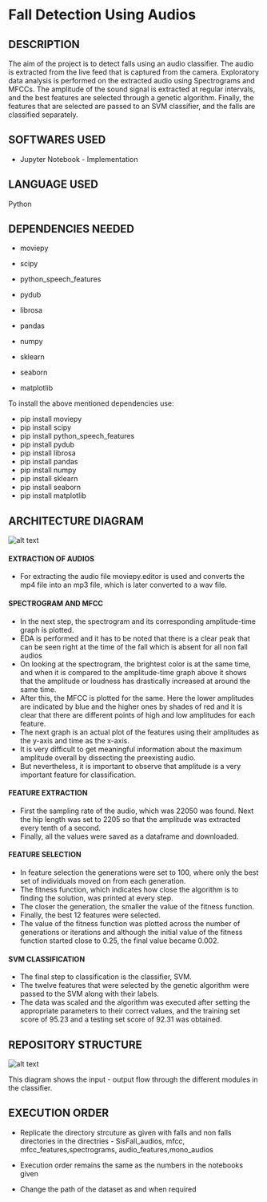 # Fall Detection Using Audios

## DESCRIPTION 

The aim of the project is to detect falls using an audio classifier. The audio is extracted from the live feed that is captured from the camera. Exploratory data analysis is performed on the extracted audio using Spectrograms and MFCCs. The amplitude of the sound signal is extracted at regular intervals, and the best features are selected through a genetic algorithm. Finally, the features that are selected are passed to an SVM classifier, and the falls are classified separately.

## SOFTWARES USED

- Jupyter Notebook - Implementation

## LANGUAGE USED

Python

## DEPENDENCIES NEEDED

- moviepy

- scipy

- python_speech_features 

- pydub 

- librosa

- pandas 

- numpy

- sklearn

- seaborn 

- matplotlib

To install the above mentioned dependencies use:

- pip install moviepy
- pip install scipy
- pip install python_speech_features
- pip install pydub
- pip install librosa
- pip install pandas
- pip install numpy
- pip install sklearn
- pip install seaborn
- pip install matplotlib

## ARCHITECTURE DIAGRAM

![alt text](https://github.com/charanya78/fall_detection_audios/blob/main/diagrams/arch_diag.PNG)

#### EXTRACTION OF AUDIOS
- For extracting the audio file moviepy.editor is used and converts the mp4 file into an mp3 file, which is later converted to a wav file. 

#### SPECTROGRAM AND MFCC
- In the next step, the spectrogram and its corresponding amplitude-time graph is plotted. 
- EDA is performed and it has to be noted that there is a clear peak that can be seen right at the time of the fall which is absent for all non fall audios
- On looking at the spectrogram, the brightest color is at the same time, and when it is compared to the amplitude-time graph above it shows that the amplitude or loudness has drastically increased at around the same time.
- After this, the MFCC is plotted for the same. Here the lower amplitudes are indicated by blue and the higher ones by shades of red and it is clear that there are different points of high and low amplitudes for each feature. 
- The next graph is an actual plot of the features using their amplitudes as the y-axis and time as the x-axis. 
- It is very difficult to get meaningful information about the maximum amplitude overall by dissecting the preexisting audio. 
- But nevertheless, it is important to observe that amplitude is a very important feature for classification.

#### FEATURE EXTRACTION
- First the sampling rate of the audio, which was 22050 was found. Next the hip length was set to 2205 so that the amplitude was extracted every tenth of a second. 
- Finally, all the values were saved as a dataframe and downloaded. 

#### FEATURE SELECTION
- In feature selection the generations were set to 100, where only the best set of individuals moved on from each generation. 
- The fitness function, which indicates how close the algorithm is to finding the solution, was printed at every step. 
- The closer the generation, the smaller the value of the fitness function. 
- Finally, the best 12 features were selected. 
- The value of the fitness function was plotted across the number of generations or iterations and although the initial value of the fitness function started close to 0.25, the final value became 0.002.

#### SVM CLASSIFICATION
- The final step to classification is the classifier, SVM. 
- The twelve features that were selected by the  genetic algorithm were passed to the SVM along with their labels. 
- The data was scaled and the  algorithm was executed after setting the appropriate parameters to their correct values, and the training set score of 95.23 and a testing set score of 92.31 was obtained. 

## REPOSITORY STRUCTURE

![alt text](https://github.com/charanya78/fall_detection_audios/blob/main/diagrams/repo.PNG)

This diagram shows the input - output flow through the different modules in the classifier.

## EXECUTION ORDER

- Replicate the directory strcuture as given with falls and non falls directories in the directries - SisFall_audios, mfcc, mfcc_features,spectrograms, audio_features,mono_audios

- Execution order remains the same as the numbers in the notebooks given

- Change the path of the dataset as and when required




